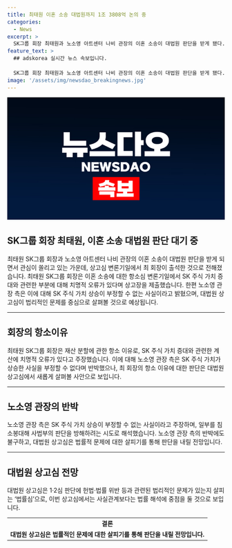 ```yaml
---
title: 최태원 이혼 소송 대법원까지 1조 3808억 논의 중
categories:
  - News
excerpt: >
  SK그룹 회장 최태원과 노소영 아트센터 나비 관장의 이혼 소송이 대법원 판단을 받게 됐다. 최 회장은 상고장을 제출하며 재산 분할에 오류가 있다고 주장했고, 노 관장 측은 반박했다. 항소심 재판부는 판결문 일부를 정정하면서도 재산 분할 판단에는 영향이 없다는 입장을 밝혔다. 대법원 상고심은 법률적 문제를 살피는데, 관심이 집중되고 있다. 클릭하면 상세 내용을 확인할 수 있다.
feature_text: >
  ## adskorea 실시간 뉴스 속보입니다.

  SK그룹 회장 최태원과 노소영 아트센터 나비 관장의 이혼 소송이 대법원 판단을 받게 됐다. 최 회장은 상고장을 제출하며 재산 분할에 오류가 있다고 주장했고, 노 관장 측은 반박했다. 항소심 재판부는 판결문 일부를 정정하면서도 재산 분할 판단에는 영향이 없다는 입장을 밝혔다. 대법원 상고심은 법률적 문제를 살피는데, 관심이 집중되고 있다. 클릭하면 상세 내용을 확인할 수 있다.
image: '/assets/img/newsdao_breakingnews.jpg'
---
```


<p><img src="/assets/img/newsdao_breakingnews.jpg" alt="adskorea 속보" /></p>

<h2 data-ke-size="size26">SK그룹 회장 최태원, 이혼 소송 대법원 판단 대기 중</h2>

<p data-ke-size="size16">최태원 SK그룹 회장과 노소영 아트센터 나비 관장의 이혼 소송이 대법원 판단을 받게 되면서 관심이 쏠리고 있는 가운데, 상고심 변론기일에서 최 회장이 출석한 것으로 전해졌습니다. 최태원 SK그룹 회장은 이혼 소송에 대한 항소심 변론기일에서 SK 주식 가치 증대와 관련한 부분에 대해 치명적 오류가 있다며 상고장을 제출했습니다. 한편 노소영 관장 측은 이에 대해 SK 주식 가치 상승이 부정할 수 없는 사실이라고 밝혔으며, 대법원 상고심이 법리적인 문제를 중심으로 살펴볼 것으로 예상됩니다. </p>

<hr>

<h2 data-ke-size="size24">회장의 항소이유</h2>

<p data-ke-size="size16">최태원 SK그룹 회장은 재산 분할에 관한 항소 이유로, SK 주식 가치 증대와 관련한 계산에 치명적 오류가 있다고 주장했습니다. 이에 대해 노소영 관장 측은 SK 주식 가치가 상승한 사실을 부정할 수 없다며 반박했으나, 최 회장의 항소 이유에 대한 판단은 대법원 상고심에서 새롭게 살펴볼 사안으로 보입니다.</p>

<hr>

<h2 data-ke-size="size24">노소영 관장의 반박</h2>

<p data-ke-size="size16">노소영 관장 측은 SK 주식 가치 상승이 부정할 수 없는 사실이라고 주장하며, 일부를 침소봉대해 사법부의 판단을 방해하려는 시도로 해석했습니다. 노소영 관장 측의 반박에도 불구하고, 대법원 상고심은 법률적 문제에 대한 살피기를 통해 판단을 내릴 전망입니다.</p>

<hr>

<h2 data-ke-size="size24">대법원 상고심 전망</h2>

<p data-ke-size="size16">대법원 상고심은 1·2심 판단에 헌법·법률 위반 등과 관련된 법리적인 문제가 있는지 살피는 ‘법률심’으로, 이번 상고심에서는 사실관계보다는 법률 해석에 중점을 둘 것으로 보입니다.</p>

<table>
  <tr>
    <td style="text-align: center; height: 17px;"><b>결론</b></td>
  </tr>
  <tr>
    <td style="text-align: center; height: 17px;"><b>대법원 상고심은 법률적인 문제에 대한 살피기를 통해 판단을 내릴 전망입니다.</b></td>
  </tr>
</table>

<p data-ke-size="size16">&nbsp;</p>

